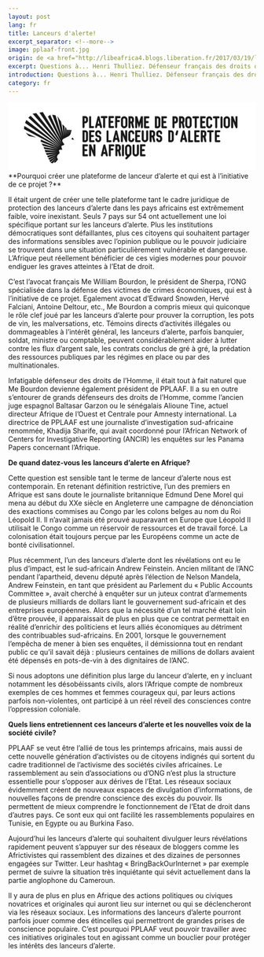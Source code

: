 ```yaml
---
layout: post
lang: fr
title: Lanceurs d'alerte!
excerpt_separator: <!--more-->
image: pplaaf-front.jpg
origin: de <a href="http://libeafrica4.blogs.liberation.fr/2017/03/19/lanceurs-dalerte/" target="_blank">Libération Africa 4</a>
excerpt: Questions à... Henri Thulliez. Défenseur français des droits de l'Homme, il a été pendant cinq ans coordinateur pour HRW dans l’affaire Hissène Habré. Il est membre du Conseil d'administration de la PPLAAF.
introduction: Questions à... Henri Thulliez. Défenseur français des droits de l'Homme, il a été pendant cinq ans coordinateur pour HRW dans l’affaire Hissène Habré. Il est membre du Conseil d'administration de la PPLAAF.
category: fr
---
```


<img class="img-responsive img-post center-block" src="/assets/images/posts/pplaaf-fr-logo.jpg">

<br>
**Pourquoi créer une plateforme de lanceur d’alerte et qui est à l’initiative de ce projet ?**

Il était urgent de créer une telle plateforme tant le cadre juridique de protection des lanceurs d’alerte dans les pays africains est extrêmement faible, voire inexistant. Seuls 7 pays sur 54 ont actuellement une loi spécifique portant sur les lanceurs d’alerte. Plus les institutions démocratiques sont défaillantes, plus ces citoyens qui souhaitent partager des informations sensibles avec l’opinion publique ou le pouvoir judiciaire se trouvent dans une situation particulièrement vulnérable et dangereuse. L’Afrique peut réellement bénéficier de ces vigies modernes pour pouvoir endiguer les graves atteintes à l’Etat de droit.

C’est l’avocat français Me William Bourdon, le président de Sherpa, l’ONG spécialisée dans la défense des victimes de crimes économiques, qui est à l’initiative de ce projet. Egalement avocat d’Edward Snowden, Hervé Falciani, Antoine Deltour, etc., Me Bourdon a compris mieux qui quiconque le rôle clef joué par les lanceurs d’alerte pour prouver la corruption, les pots de vin, les malversations, etc. Témoins directs d’activités illégales ou dommageables à l’intérêt général, les lanceurs d’alerte, parfois banquier, soldat, ministre ou comptable, peuvent considérablement aider à lutter contre les flux d’argent sale, les contrats conclus de gré à gré, la prédation des ressources publiques par les régimes en place ou par des multinationales.

Infatigable défenseur des droits de l’Homme, il était tout à fait naturel que Me Bourdon devienne également président de PPLAAF. Il a su en outre s’entourer de grands défenseurs des droits de l’Homme, comme l’ancien juge espagnol Baltasar Garzon ou le sénégalais Alioune Tine, actuel directeur Afrique de l’Ouest et Centrale pour Amnesty international. La directrice de PPLAAF est une journaliste d’investigation sud-africaine renommée, Khadija Sharife, qui avait coordonné pour l’African Network of Centers for Investigative Reporting (ANCIR) les enquêtes sur les Panama Papers concernant l’Afrique.

**De quand datez-vous les lanceurs d’alerte en Afrique?**

Cette question est sensible tant le terme de lanceur d’alerte nous est contemporain. En retenant définition restrictive, l’un des premiers en Afrique est sans doute le journaliste britannique Edmund Dene Morel qui mena au début du XXe siècle en Angleterre une campagne de dénonciation des exactions commises au Congo par les colons belges au nom du Roi Léopold II. Il n’avait jamais été prouvé auparavant en Europe que Léopold II utilisait le Congo comme un réservoir de ressources et de travail forcé. La colonisation était toujours perçue par les Européens comme un acte de bonté civilisationnel.

Plus récemment, l’un des lanceurs d’alerte dont les révélations ont eu le plus d’impact, est le sud-africain Andrew Feinstein. Ancien militant de l’ANC pendant l’apartheid, devenu député après l’élection de Nelson Mandela, Andrew Feinstein, en tant que président au Parlement du « Public Accounts Committee », avait cherché à enquêter sur un juteux contrat d’armements de plusieurs milliards de dollars liant le gouvernement sud-africain et des entreprises européennes. Alors que la nécessité d’un tel marché était loin d’être prouvée, il apparaissait de plus en plus que ce contrat permettait en réalité d’enrichir des politiciens et leurs alliés économiques au détriment des contribuables sud-africains. En 2001, lorsque le gouvernement l’empêcha de mener à bien ses enquêtes, il démissionna tout en rendant public ce qu’il savait déjà : plusieurs centaines de millions de dollars avaient été dépensés en pots-de-vin à des dignitaires de l’ANC.

Si nous adoptons une définition plus large du lanceur d’alerte, en y incluant notamment les désobéissants civils, alors l’Afrique compte de nombreux exemples de ces hommes et femmes courageux qui, par leurs actions parfois non-violentes, ont participé à un réel réveil des consciences contre l’oppression coloniale.

**Quels liens entretiennent ces lanceurs d’alerte et les nouvelles voix de la société civile?**

PPLAAF se veut être l’allié de tous les printemps africains, mais aussi de cette nouvelle génération d’activistes ou de citoyens indignés qui sortent du cadre traditionnel de l’activisme des sociétés civiles africaines. Le rassemblement au sein d’associations ou d’ONG n’est plus la structure essentielle pour s’opposer aux dérives de l’Etat. Les réseaux sociaux évidemment créent de nouveaux espaces de divulgation d’informations, de nouvelles façons de prendre conscience des excès du pouvoir. Ils permettent de mieux comprendre le fonctionnement de l’Etat de droit dans d’autres pays. Ce sont eux qui ont facilité les rassemblements populaires en Tunisie, en Egypte ou au Burkina Faso.

Aujourd’hui les lanceurs d’alerte qui souhaitent divulguer leurs révélations rapidement peuvent s’appuyer sur des réseaux de bloggers comme les Africtivistes qui rassemblent des dizaines et des dizaines de personnes engagées sur Twitter. Leur hashtag « BringBackOurInternet » par exemple permet de suivre la situation très inquiétante qui sévit actuellement dans la partie anglophone du Cameroun.

Il y aura de plus en plus en Afrique des actions politiques ou civiques novatrices et originales qui auront lieu sur internet ou qui se déclencheront via les réseaux sociaux. Les informations des lanceurs d’alerte pourront parfois jouer comme des étincelles qui permettront de grandes prises de conscience populaire. C’est pourquoi PPLAAF veut pouvoir travailler avec ces initiatives originales tout en agissant comme un bouclier pour protéger les intérêts des lanceurs d’alerte.